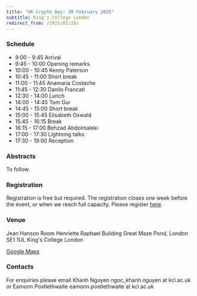 ```yaml
---
title: "UK Crypto Day: 20 February 2025"
subtitle: King's College London
redirect_from: /2025/02/20/
---
```


### Schedule

- 9:00 - 9:45 Arrival
- 9:45 - 10:00 Opening remarks
- 10:00 - 10:45 Kenny Paterson
- 10:45 - 11:00 Short break
- 11:00 - 11:45 Anamaria Costache
- 11:45 - 12:30 Danilo Francati
- 12:30 - 14:00 Lunch
- 14:00 - 14:45 Tom Gur
- 14:45 - 15:00 Short break
- 15:00 - 15:45 Elisabeth Oswald
- 15:45 - 16:15 Break
- 16:15 - 17:00 Behzad Abdolmaleki
- 17:00 - 17:30 Lightning talks
- 17:30 - 19:00 Reception

### Abstracts

To follow.

### Registration

Registration is free but required.
The registration closes one week before the event, or when we reach full capacity.
Please register [here](https://docs.google.com/forms/d/e/1FAIpQLSf3_6ZklVbQzbnxdFNFKSeLjzq1NauIR_3EX-fhLkJW9J9Abg/viewform?usp=dialog).


### Venue

Jean Hanson Room
Henriette Raphael Building
Great Maze Pond, London SE1 1UL
King's College London

[Google Maps](https://maps.app.goo.gl/ifs6dRzRiZjcBghc7)

### Contacts

For enquiries please email Khanh Nguyen ngoc_khanh.nguyen at kcl.ac.uk or Eamonn Postlethwaite eamonn.postlethwaite at kcl.ac.uk

